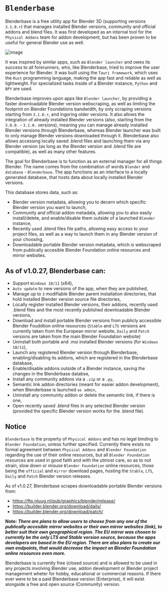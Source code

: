 # `Blenderbase` 

Blenderbase is a free utility app for Blender 3D (supporting versions `3.1.0.+`) that manages installed Blender versions, community and official addons and blend files. It was first developed as an internal tool for the `Physical Addons` team for addon development, but has been proven to be useful for general Blender use as well.

![image](https://github.com/PhysicalAddons/blenderbase-public/assets/60788469/c8ddb72a-3b2b-4260-aef7-3644fa3821d1)

It was inspired by similar apps, such as `Blender launcher` and owes its success to all forerunners, who, like Blenderbase, tried to improve the user experience for Blender. It was built using the `Tauri framework`, which uses the `Rust` programming language, making the app fast and reliable as well as lightweight. For specialized tasks inside of a Blender instance, `Python` and `BPY` are used.

Blenderbase improves upon apps like `Blender launcher`, by providing a faster downloadable Blender version webscraping, as well as limiting the footprint on Blender Foundations bandwidth, by only scraping versions starting from `3.1.0.+`, and ingoring older versions. It also allows the integration of already installed Blender versions (also, starting from the `3.0.0.` - `3.1.0.` versions), meaning you can manage already installed Blender versions through Blenderbase, whereas Blender launcher was built to only manage Blender versions downloaded through it. Blenderbase also allows accessing locally saved .blend files and launching them via any Blender version (as long as the Blender version and .blend file are compatible), as well as many other features.

The goal for Blenderbase is to function as an external manager for all things Blender. The name comes from the combination of words `Blender` and `database` - `Blenderbase`. The app functions as an interface to a locally generated database, that hosts data about locally installed Blender versions.

This database stores data, such as:
- Blender version metadata, allowing you to decern which specific Blender version you want to launch,
- Community and official addon metadata, allowing you to also easily install/delete, and enable/disable them outside of a launched `Blender` instance,
- Recently used .blend files file paths, allowing easy access to your project files, as well as a way to launch them in any Blender version of your choosing,
- Downloadable portable Blender version metadata, which is webscraped from publically accesible Blender Foundation online resources and mirror websites.

## As of v1.0.27, Blenderbase can:
- Support `Windows 10/11` (x64),
- `Auto update` to new versions of the app, when they are published,
- Manage up to `3` modifiable Blender parent installation directories, that hold installed Blender version source file directories,
- Locally register installed Blender versions, their addons, recently used .blend files and the most recently published downloadable Blender versions,
- Download and install portable Blender versions from publicly accessible Blender Fouddtion online resources (`Stable` and `LTS` versions are currently taken from the European mirror website, `Daily` and `Patch` versions are taken from the main Blender Foundation website)
- Uninstall both portable and .msi installed Blender versions (for `Windows 10/11`),
- Launch any registered Blender version through Blenderbase, enabling/disabling its addons, which are registered in the Blenderbase database,
- Enable/disable addons outside of a Blender instance, saving the changes in the Blenderbase databse,
- Install any community addons via a `.zip` or a `.py`,
- Semantic link addon directories (meant for easier addon development), when Blenderbase is launched `as admin`,
- Uninstall any community addon or delete the semantic link, if there is one,
- Open recently saved .blend files in any selected Blender version (provided the specific Blender version works for the .blend file).

## Notice

`Blenderbase` is the property of `Physical Addons` and has no legal binding to `Blender Foundation`, unless further specified. Currently there exists no formal agreement between `Physical Addons` and `Blender Foundation` regarding the use of their online resources, but all `Blender Foundation` resources are used in good faith and with the utmost care, so as to not strain, slow down or misuse `Blender Foundation` online resources, those being the `official` and `mirror` download pages, hosting the `Stable`, `LTS`, `Daily` and `Patch` Blender version releases.

As of v1.0.27, Blenderbase scrapes downloadable portable Blender versions from:
- https://ftp.nluug.nl/pub/graphics/blender/release/
- https://builder.blender.org/download/daily/
- https://builder.blender.org/download/patch/

**Note:** **_There are plans to allow users to choose from any one of the publically accesible mirror websites or their own mirror websites (link), to better suit their own geographical region. The EU mirror was chosen to currently be the only LTS and Stable version source, because the apps developers are based in the EU region. There are also plans to create our own endpoints, that would decrease the impact on Blender Foundation online resources even more._**

Blenderbase is currently free (closed source) and is allowed to be used in any projects involving Blender use, addon development or Blender project management wheter for hobby, educational or commercial reasons. If there ever were to be a paid Blenderbase version (Enterprise), it will exist alongside a free and open source (Community) version. 
